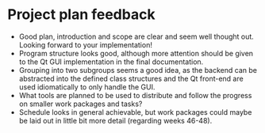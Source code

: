 # Project plan feedback
* Good plan, introduction and scope are clear and seem well thought out. Looking forward to your implementation!
* Program structure looks good, although more attention should be given to the Qt GUI implementation in the final
  documentation.
* Grouping into two subgroups seems a good idea, as the backend can be abstracted into the defined class structures and 
  the Qt front-end are used idiomatically to only handle the GUI.
* What tools are planned to be used to distribute and follow the progress on smaller work packages and tasks?
* Schedule looks in general achievable, but work packages could maybe be laid out in little bit more detail (regarding
  weeks 46-48).